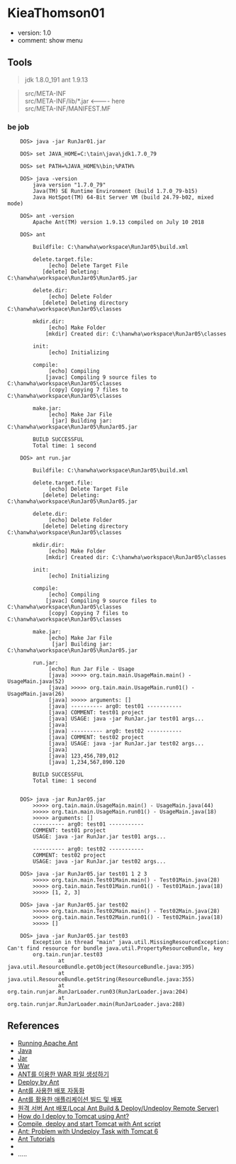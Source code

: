 KieaThomson01
=============
- version: 1.0
- comment: show menu  

Tools
-----
> jdk 1.8.0_191
> ant 1.9.13
  
> src/META-INF  
> src/META-INF/lib/*.jar <---- here  
> src/META-INF/MANIFEST.MF  

### be job

```
	DOS> java -jar RunJar01.jar

	DOS> set JAVA_HOME=C:\tain\java\jdk1.7.0_79

	DOS> set PATH=%JAVA_HOME%\bin;%PATH%

	DOS> java -version
		java version "1.7.0_79"
		Java(TM) SE Runtime Environment (build 1.7.0_79-b15)
		Java HotSpot(TM) 64-Bit Server VM (build 24.79-b02, mixed mode)

	DOS> ant -version
		Apache Ant(TM) version 1.9.13 compiled on July 10 2018
	
	DOS> ant

		Buildfile: C:\hanwha\workspace\RunJar05\build.xml
		
		delete.target.file:
		     [echo] Delete Target File
		   [delete] Deleting: C:\hanwha\workspace\RunJar05\RunJar05.jar
		
		delete.dir:
		     [echo] Delete Folder
		   [delete] Deleting directory C:\hanwha\workspace\RunJar05\classes
		
		mkdir.dir:
		     [echo] Make Folder
		    [mkdir] Created dir: C:\hanwha\workspace\RunJar05\classes
		
		init:
		     [echo] Initializing
		
		compile:
		     [echo] Compiling
		    [javac] Compiling 9 source files to C:\hanwha\workspace\RunJar05\classes
		     [copy] Copying 7 files to C:\hanwha\workspace\RunJar05\classes
		
		make.jar:
		     [echo] Make Jar File
		      [jar] Building jar: C:\hanwha\workspace\RunJar05\RunJar05.jar
		
		BUILD SUCCESSFUL
		Total time: 1 second

	DOS> ant run.jar

		Buildfile: C:\hanwha\workspace\RunJar05\build.xml
		
		delete.target.file:
		     [echo] Delete Target File
		   [delete] Deleting: C:\hanwha\workspace\RunJar05\RunJar05.jar
		
		delete.dir:
		     [echo] Delete Folder
		   [delete] Deleting directory C:\hanwha\workspace\RunJar05\classes
		
		mkdir.dir:
		     [echo] Make Folder
		    [mkdir] Created dir: C:\hanwha\workspace\RunJar05\classes
		
		init:
		     [echo] Initializing
		
		compile:
		     [echo] Compiling
		    [javac] Compiling 9 source files to C:\hanwha\workspace\RunJar05\classes
		     [copy] Copying 7 files to C:\hanwha\workspace\RunJar05\classes
		
		make.jar:
		     [echo] Make Jar File
		      [jar] Building jar: C:\hanwha\workspace\RunJar05\RunJar05.jar
		
		run.jar:
		     [echo] Run Jar File - Usage
		     [java] >>>>> org.tain.main.UsageMain.main() - UsageMain.java(52)
		     [java] >>>>> org.tain.main.UsageMain.run01() - UsageMain.java(26)
		     [java] >>>>> arguments: []
		     [java] ---------- arg0: test01 -----------
		     [java] COMMENT: test01 project
		     [java] USAGE: java -jar RunJar.jar test01 args...
		     [java]
		     [java] ---------- arg0: test02 -----------
		     [java] COMMENT: test02 project
		     [java] USAGE: java -jar RunJar.jar test02 args...
		     [java]
		     [java] 123,456,789,012
		     [java] 1,234,567,890.120
		
		BUILD SUCCESSFUL
		Total time: 1 second


	DOS> java -jar RunJar05.jar
		>>>>> org.tain.main.UsageMain.main() - UsageMain.java(44)
		>>>>> org.tain.main.UsageMain.run01() - UsageMain.java(18)
		>>>>> arguments: []
		---------- arg0: test01 -----------
		COMMENT: test01 project
		USAGE: java -jar RunJar.jar test01 args...
		
		---------- arg0: test02 -----------
		COMMENT: test02 project
		USAGE: java -jar RunJar.jar test02 args...

	DOS> java -jar RunJar05.jar test01 1 2 3
		>>>>> org.tain.main.Test01Main.main() - Test01Main.java(28)
		>>>>> org.tain.main.Test01Main.run01() - Test01Main.java(18)
		>>>>> [1, 2, 3]

	DOS> java -jar RunJar05.jar test02
		>>>>> org.tain.main.Test02Main.main() - Test02Main.java(28)
		>>>>> org.tain.main.Test02Main.run01() - Test02Main.java(18)
		>>>>> []

	DOS> java -jar RunJar05.jar test03
		Exception in thread "main" java.util.MissingResourceException: Can't find resource for bundle java.util.PropertyResourceBundle, key
		org.tain.runjar.test03
		        at java.util.ResourceBundle.getObject(ResourceBundle.java:395)
		        at java.util.ResourceBundle.getString(ResourceBundle.java:355)
		        at org.tain.runjar.RunJarLoader.run03(RunJarLoader.java:204)
		        at org.tain.runjar.RunJarLoader.main(RunJarLoader.java:288)

```

References
----------
- [Running Apache Ant](https://ant.apache.org/manual/running.html "Running Apache Ant")
- [Java](https://ant.apache.org/manual/Tasks/java.html "Java")
- [Jar](https://ant.apache.org/manual/Tasks/jar.html "Jar")
- [War](https://ant.apache.org/manual/Tasks/war.html "War")
- [ANT를 이용한 WAR 파일 생성하기](http://logtree.tistory.com/11 "ANT를 이용한 WAR 파일 생성하기")
- [Deploy by Ant](http://evilimp.tistory.com/353 "Deploy by Ant")
- [Ant를 사용한 배포 자동화](http://whiteship.tistory.com/1206 "Ant를 사용한 배포 자동화")
- [Ant를 활용한 애플리케이션 빌드 및 배포](http://www.jlancer.net/board/article_view.jsp?article_no=7443&idx_notice=NOTICE_FLAG+DESC%2C&board_no=21 "Ant를 활용한 애플리케이션 빌드 및 배포")
- [원격 서버 Ant 배포(Local Ant Build & Deploy/Undeploy Remote Server)](http://firehouse.tistory.com/25 "원격 서버 Ant 배포(Local Ant Build & Deploy/Undeploy Remote Server)")
- [How do I deploy to Tomcat using Ant?](http://www.avajava.com/tutorials/lessons/how-do-i-deploy-to-tomcat-using-ant.html "How do I deploy to Tomcat using Ant?")
- [Compile, deploy and start Tomcat with Ant script](https://readlearncode.com/code-and-stuff/useful-ant-tasks/ "Compile, deploy and start Tomcat with Ant script")
- [Ant: Problem with Undeploy Task with Tomcat 6](https://coderanch.com/t/474812/build-tools/Ant-Undeploy-Task-Tomcat "Ant: Problem with Undeploy Task with Tomcat 6")
- [Ant Tutorials](http://www.avajava.com/tutorials/categories/ant "Ant Tutorials")
- []("")
- []("")
.....

